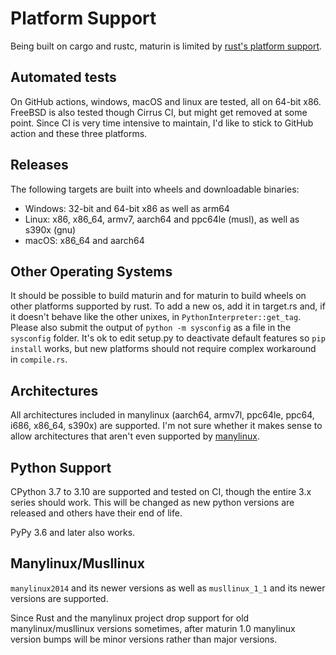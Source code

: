 # Platform Support

Being built on cargo and rustc, maturin is limited by [rust's platform support](https://doc.rust-lang.org/nightly/rustc/platform-support.html).

## Automated tests

On GitHub actions, windows, macOS and linux are tested, all
on 64-bit x86. FreeBSD is also tested though Cirrus CI, but might get removed at
some point. Since CI is very time intensive to maintain, I'd like to stick to
GitHub action and these three platforms.

## Releases

The following targets are built into wheels and downloadable binaries:

 * Windows: 32-bit and 64-bit x86 as well as arm64
 * Linux: x86, x86_64, armv7, aarch64 and ppc64le (musl), as well as s390x (gnu)
 * macOS: x86_64 and aarch64

## Other Operating Systems

It should be possible to build maturin and for maturin to build wheels on other platforms supported by rust.
To add a new os, add it in target.rs and, if it doesn't behave like the other unixes, in
`PythonInterpreter::get_tag`. Please also submit the output of `python -m sysconfig` as a file in the `sysconfig` folder.
It's ok to edit setup.py to deactivate default features so `pip install` works, but new platforms should not
require complex workaround in `compile.rs`.

## Architectures

All architectures included in manylinux (aarch64, armv7l, ppc64le, ppc64, i686, x86_64, s390x) are supported.
I'm not sure whether it makes sense to allow architectures that aren't even
supported by [manylinux](https://github.com/pypa/manylinux).

## Python Support

CPython 3.7 to 3.10 are supported and tested on CI, though the entire 3.x series should work.
This will be changed as new python versions are released and others have their end of life.

PyPy 3.6 and later also works.

## Manylinux/Musllinux

`manylinux2014` and  its newer versions as well as `musllinux_1_1` and its newer versions
are supported.

Since Rust and the manylinux project drop support for old manylinux/musllinux versions sometimes, 
after maturin 1.0 manylinux version bumps will be minor versions rather than major versions.
